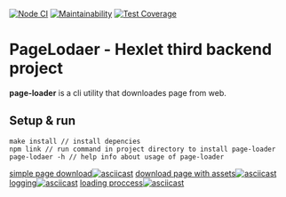 [![Node CI](https://github.com/eKulshan/backend-project-lvl3/workflows/Node%20CI/badge.svg)](https://github.com/eKulshan/backend-project-lvl3/actions)
[![Maintainability](https://api.codeclimate.com/v1/badges/d549ab8245681833c115/maintainability)](https://codeclimate.com/github/eKulshan/backend-project-lvl3/maintainability)
[![Test Coverage](https://api.codeclimate.com/v1/badges/d549ab8245681833c115/test_coverage)](https://codeclimate.com/github/eKulshan/backend-project-lvl3/test_coverage)

# PageLodaer - Hexlet third backend project
**page-loader** is a cli utility that downloades page from web.

## Setup & run
```
make install // install depencies
npm link // run command in project directory to install page-loader
page-lodaer -h // help info about usage of page-loader
```

[simple page download![asciicast](https://asciinema.org/a/YmvSMh800mw94MljRW5lynHmW.svg)](https://asciinema.org/a/YmvSMh800mw94MljRW5lynHmW)
[download page with assets![asciicast](https://asciinema.org/a/WhFmVH03X6CtGNl4RGJqO0DX2.svg)](https://asciinema.org/a/WhFmVH03X6CtGNl4RGJqO0DX2)
[logging![asciicast](https://asciinema.org/a/RfkZzD3KzkeGbRpYNkGJzRTFO.svg)](https://asciinema.org/a/RfkZzD3KzkeGbRpYNkGJzRTFO)
[loading proccess![asciicast](https://asciinema.org/a/fMY5XbbwzeHi52yVVnmHpW5lD.svg)](https://asciinema.org/a/fMY5XbbwzeHi52yVVnmHpW5lD)